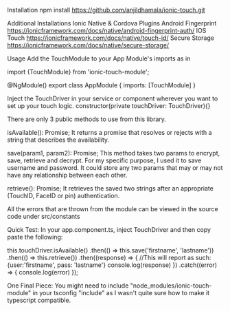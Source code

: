 Installation
npm install https://github.com/anjildhamala/ionic-touch.git

Additional Installations
Ionic Native & Cordova Plugins
Android Fingerprint https://ionicframework.com/docs/native/android-fingerprint-auth/
IOS Touch https://ionicframework.com/docs/native/touch-id/
Secure Storage https://ionicframework.com/docs/native/secure-storage/

Usage
Add the TouchModule to your App Module's imports as in

import {TouchModule} from 'ionic-touch-module';

@NgModule()
export class AppModule {
imports: [TouchModule]
}

Inject the TouchDriver in your service or component wherever you want to set up your touch logic.
constructor(private touchDriver: TouchDriver){}

There are only 3 public methods to use from this library.

isAvailable(): Promise<string>;
It returns a promise that resolves or rejects with a string that describes the availability.

save(param1, param2): Promise<any>;
This method takes two params to encrypt, save, retrieve and decrypt. For my specific purpose, I used it to save username and password. It could store any two params that may or may not have any relationship between each other.

retrieve(): Promise<any>;
It retrieves the saved two strings after an appropriate (TouchID, FaceID or pin) authentication.

All the errors that are thrown from the module can be viewed in the source code under src/constants

Quick Test:
In your app.component.ts, inject TouchDriver and then copy paste the following:

this.touchDriver.isAvailable()
.then(() => this.save('firstname', 'lastname'))
.then(() => this.retrieve())
.then((response) => { 
//This will report as such: {user:'firstname', pass: 'lastname'}
console.log(response)
})
.catch((error) => { console.log(error) });

One Final Piece:
You might need to include "node_modules/ionic-touch-module" in your tsconfig "include" as I wasn't quite sure how to make it typescript compatible.
